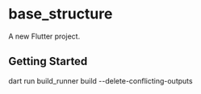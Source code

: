 # base_structure

A new Flutter project.

## Getting Started

dart run build_runner build --delete-conflicting-outputs 